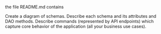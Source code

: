 the file README.md contains 

Create a diagram of schemas.
Describe each schema and its attributes and DAO methods.
Describe commands (represented by API endpoints) which capture core behavior of the application (all your business use cases).
